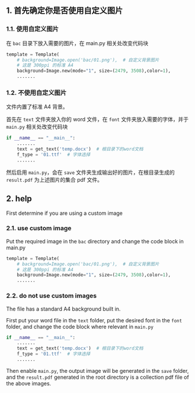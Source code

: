 ## 1. 首先确定你是否使用自定义图片

### 1.1. 使用自定义图片

在 `bac` 目录下放入需要的图片，在 main.py 相关处改变代码块

```python
template = Template(
    # background=Image.open('bac/01.png'),  # 自定义背景图片
    # 这是 300ppi 的标准 A4
    background=Image.new(mode="1", size=(2479, 3508),color=1),
    .......
```

### 1.2. 不使用自定义图片

文件内置了标准 A4 背景。

首先在 `text` 文件夹放入你的 word 文件，在 `font` 文件夹放入需要的字体，并于`main.py` 相关处改变代码块

```python
if __name__ == "__main__":
    .......
    text = get_text('temp.docx')  # 根目录下的word文档
    f_type = '01.ttf'  # 字体选择
    .......
```

然后启用 `main.py`，会在 `save` 文件夹生成输出好的图片，在根目录生成的 `result.pdf` 为上述图片的集合 pdf 文件。

## 2. help

First determine if you are using a custom image

### 2.1. use custom image

Put the required image in the `bac` directory and change the code block in main.py

```python
template = Template(
    # background=Image.open('bac/01.png'),  # 自定义背景图片
    # 这是 300ppi 的标准 A4
    background=Image.new(mode="1", size=(2479, 3508),color=1),
    .......
```

### 2.2. do not use custom images

The file has a standard A4 background built in.

First put your word file in the `text` folder, put the desired font in the `font` folder, and change the code block where relevant in `main.py`

```python
if __name__ == "__main__":
    .......
    text = get_text('temp.docx')  # 根目录下的word文档
    f_type = '01.ttf'  # 字体选择
    .......
```

Then enable `main.py`, the output image will be generated in the `save` folder, and the `result.pdf` generated in the root directory is a collection pdf file of the above images.
